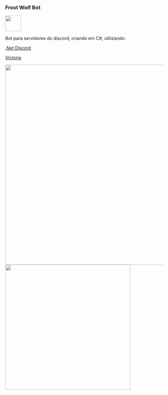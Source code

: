 <h3>Frost Wolf Bot</h3>
<div>
<img height="50em" src="https://cdn.discordapp.com/attachments/794342251244945473/922653736936046602/unknown.png"/>
<p>Bot para servidores do discord, criando em C#, utilizando:</p>

<p><a href="https://discordnet.dev/index.html" <a>.Net Discord</a></p>
<p><a href="https://yucked.github.io/Victoria/index.html" <a>Victoria</a></p>


<img height="640em" src="https://media.discordapp.net/attachments/794342251244945473/922654142709764126/unknown.png?width=577&height=671"/>
<BR>
<img height="400em" src="https://cdn.discordapp.com/attachments/794342251244945473/922654233784893520/unknown.png"/>


</div>




